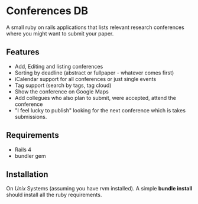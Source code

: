 Conferences DB
==============

A small ruby on rails applications that lists relevant research conferences where you might want to submit your paper. 

## Features

* Add, Editing and listing conferences
* Sorting by deadline (abstract or fullpaper - whatever comes first)
* iCalendar support for all conferences or just single events
* Tag support (search by tags, tag cloud)
* Show the conference on Google Maps
* Add collegues who also plan to submit, were accepted, attend the conference
* "I feel lucky to publish" looking for the next conference which is takes submissions. 

## Requirements

* Rails 4
* bundler gem

## Installation

On *Unix* Systems (assuming you have rvm installed). A simple **bundle install** should install all the ruby requirements. 